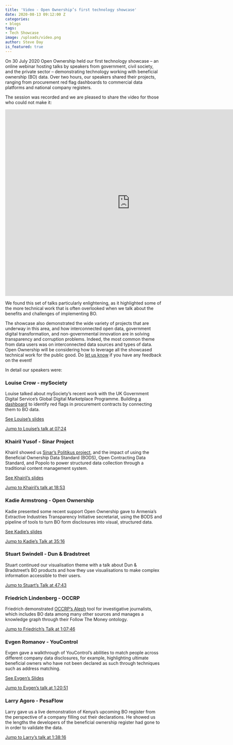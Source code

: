 ```yaml
---
title: 'Video - Open Ownership’s first technology showcase'
date: 2020-08-13 09:12:00 Z
categories:
- blogs
tags:
- Tech Showcase
image: /uploads/video.png
author: Steve Day
is_featured: true
---
```


On 30 July 2020 Open Ownership held our first technology showcase – an online webinar hosting talks by speakers from government, civil society, and the private sector – demonstrating technology working with beneficial ownership (BO) data. Over two hours, our speakers shared their projects, ranging from procurement red flag dashboards to commercial data platforms and national company registers.

The session was recorded and we are pleased to share the video for those who could not make it:

<iframe width="800" height="600" src="https://www.youtube-nocookie.com/embed/CAHvIJeRbD4" frameborder="0" allow="accelerometer; autoplay; encrypted-media; gyroscope; picture-in-picture" allowfullscreen></iframe>
<br>

We found this set of talks particularly enlightening, as it highlighted some of the more technical work that is often overlooked when we talk about the benefits and challenges of implementing BO.

The showcase also demonstrated the wide variety of projects that are underway in this area, and how interconnected open data, government digital transformation, and non-governmental innovation are in solving transparency and corruption problems. Indeed, the most common theme from data users was on  interconnected  data sources and types of data. Open Ownership will be considering how to leverage all the showcased technical work for the public good. Do [let us know](mailto:tech@openownership.org) if you have any feedback on the event!

In detail our speakers were:

### Louise Crow - mySociety

Louise talked about mySociety’s recent work with the UK Government Digital Service’s Global Digital Marketplace Programme. Building [a dashboard](https://github.com/mysociety/bluetail) to identify red flags in procurement contracts by connecting them to BO data.

[See Louise’s slides](/uploads/tech-showcase-july-2020-mysociety.pdf)

[Jump to Louise’s talk at 07:24](https://www.youtube.com/watch?v=CAHvIJeRbD4&t=444s)

### Khairil Yusof - Sinar Project

Khairil showed us [Sinar’s Politikus project](https://politikus.sinarproject.org/), and the impact of using  the Beneficial Ownership Data Standard (BODS), Open Contracting Data Standard, and Popolo to power structured data collection through a traditional content management system.

[See Khairil’s slides](/uploads/tech-showcase-july-2020-sinar.pdf)

[Jump to Khairil’s talk at 18:53](https://www.youtube.com/watch?v=CAHvIJeRbD4&t=1133s)

### Kadie Armstrong - Open Ownership

Kadie presented some recent support Open Ownership gave to Armenia’s Extractive Industries Transparency Initiative secretariat, using the BODS and pipeline of tools to turn BO form disclosures into visual, structured data.

[See Kadie’s slides](/uploads/tech-showcase-july-2020-openownership.pdf)

[Jump to Kadie’s Talk at 35:16](https://www.youtube.com/watch?v=CAHvIJeRbD4&t=2116s)

### Stuart Swindell - Dun & Bradstreet

Stuart continued our visualisation theme with a talk about Dun & Bradstreet’s BO products and how they use visualisations to make complex information accessible to their users.

[Jump to Stuart’s Talk at 47:43](https://www.youtube.com/watch?v=CAHvIJeRbD4&t=2863s)

### Friedrich Lindenberg - OCCRP

Friedrich demonstrated [OCCRP’s Aleph](https://aleph.occrp.org/) tool for investigative journalists, which includes BO data among many other sources and manages a knowledge graph through their Follow The Money ontology.

[Jump to Friedrich’s Talk at 1:07:46](https://www.youtube.com/watch?v=CAHvIJeRbD4&t=4066s)

### Evgen Romanov - YouControl

Evgen gave a walkthrough of YouControl’s abilities to match people across different company data disclosures, for example, highlighting ultimate beneficial owners who have not been declared as such through techniques such as address matching.

[See Evgen’s Slides](/uploads/tech-showcase-july-2020-youcontrol.pdf)

[Jump to Evgen’s talk at 1:20:51](https://www.youtube.com/watch?v=CAHvIJeRbD4&t=4851s)

### Larry Agoro - PesaFlow

Larry gave us a live demonstration of Kenya’s upcoming BO register from the perspective of a company filling out their declarations. He showed us the lengths the developers of the beneficial ownership register had gone to in order to validate the data.

[Jump to Larry’s talk at 1:38:16](https://www.youtube.com/watch?v=CAHvIJeRbD4&t=5896s)
